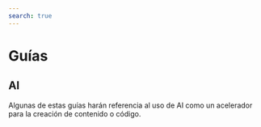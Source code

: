 ```yaml
---
search: true
---
```


# Guías

## AI

Algunas de estas guías harán referencia al uso de AI como un acelerador para la creación de contenido o código.
